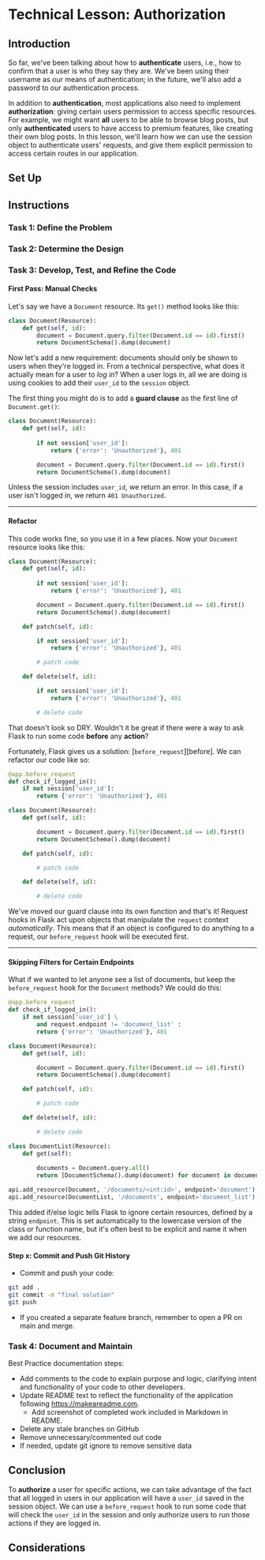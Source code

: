 # Technical Lesson: Authorization

## Introduction

So far, we've been talking about how to **authenticate** users, i.e., how to
confirm that a user is who they say they are. We've been using their username as
our means of authentication; in the future, we'll also add a password to our
authentication process.

In addition to **authentication**, most applications also need to implement
**authorization**: giving certain users permission to access specific resources.
For example, we might want **all** users to be able to browse blog posts, but
only **authenticated** users to have access to premium features, like creating
their own blog posts. In this lesson, we'll learn how we can use the session
object to authenticate users' requests, and give them explicit permission to
access certain routes in our application.

## Set Up

## Instructions

### Task 1: Define the Problem

### Task 2: Determine the Design

### Task 3: Develop, Test, and Refine the Code

#### First Pass: Manual Checks

Let's say we have a `Document` resource. Its `get()` method looks like this:

```py
class Document(Resource):
    def get(self, id):
        document = Document.query.filter(Document.id == id).first()
        return DocumentSchema().dump(document)

```

Now let's add a new requirement: documents should only be shown to users when
they're logged in. From a technical perspective, what does it actually mean for
a user to _log in_? When a user logs in, all we are doing is using cookies to
add their `user_id` to the `session` object.

The first thing you might do is to add a **guard clause** as the first line of
`Document.get()`:

```py
class Document(Resource):
    def get(self, id):
        
        if not session['user_id']:
            return {'error': 'Unauthorized'}, 401

        document = Document.query.filter(Document.id == id).first()
        return DocumentSchema().dump(document)

```

Unless the session includes `user_id`, we return an error. In this case, if a
user isn't logged in, we return `401 Unauthorized`.

***

#### Refactor

This code works fine, so you use it in a few places. Now your
`Document` resource looks like this:

```py
class Document(Resource):
    def get(self, id):
        
        if not session['user_id']:
            return {'error': 'Unauthorized'}, 401

        document = Document.query.filter(Document.id == id).first()
        return DocumentSchema().dump(document)

    def patch(self, id):

        if not session['user_id']:
            return {'error': 'Unauthorized'}, 401

        # patch code

    def delete(self, id):

        if not session['user_id']:
            return {'error': 'Unauthorized'}, 401

        # delete code
```

That doesn't look so DRY. Wouldn't it be great if there were a way to ask Flask
to run some code **before** any **action**?

Fortunately, Flask gives us a solution: [`before_request`][before]. We can
refactor our code like so:

```py
@app.before_request
def check_if_logged_in():
    if not session['user_id']:
        return {'error': 'Unauthorized'}, 401

class Document(Resource):
    def get(self, id):

        document = Document.query.filter(Document.id == id).first()
        return DocumentSchema().dump(document)

    def patch(self, id):

        # patch code

    def delete(self, id):

        # delete code
```

We've moved our guard clause into its own function and that's it! Request hooks
in Flask act upon objects that manipulate the `request` context _automatically_.
This means that if an object is configured to do anything to a request, our
`before_request` hook will be executed first.

***

#### Skipping Filters for Certain Endpoints

What if we wanted to let anyone see a list of documents, but keep the
`before_request` hook for the `Document` methods? We could do this:

```py
@app.before_request
def check_if_logged_in():
    if not session['user_id'] \
        and request.endpoint != 'document_list' :
        return {'error': 'Unauthorized'}, 401

class Document(Resource):
    def get(self, id):

        document = Document.query.filter(Document.id == id).first()
        return DocumentSchema().dump(document)

    def patch(self, id):

        # patch code

    def delete(self, id):

        # delete code

class DocumentList(Resource):
    def get(self):
        
        documents = Document.query.all()
        return [DocumentSchema().dump(document) for document in documents]

api.add_resource(Document, '/documents/<int:id>', endpoint='document')
api.add_resource(DocumentList, '/documents', endpoint='document_list')

```

This added if/else logic tells Flask to ignore certain resources, defined by a
string `endpoint`. This is set automatically to the lowercase version of the
class or function name, but it's often best to be explicit and name it when we
add our resources.

#### Step x: Commit and Push Git History

* Commit and push your code:

```bash
git add .
git commit -m "final solution"
git push
```

* If you created a separate feature branch, remember to open a PR on main and merge.

### Task 4: Document and Maintain

Best Practice documentation steps:
* Add comments to the code to explain purpose and logic, clarifying intent and functionality of your code to other developers.
* Update README text to reflect the functionality of the application following https://makeareadme.com. 
  * Add screenshot of completed work included in Markdown in README.
* Delete any stale branches on GitHub
* Remove unnecessary/commented out code
* If needed, update git ignore to remove sensitive data

## Conclusion

To **authorize** a user for specific actions, we can take advantage of the fact
that all logged in users in our application will have a `user_id` saved in the
session object. We can use a `before_request` hook to run some code that will
check the `user_id` in the session and only authorize users to run those
actions if they are logged in.

## Considerations